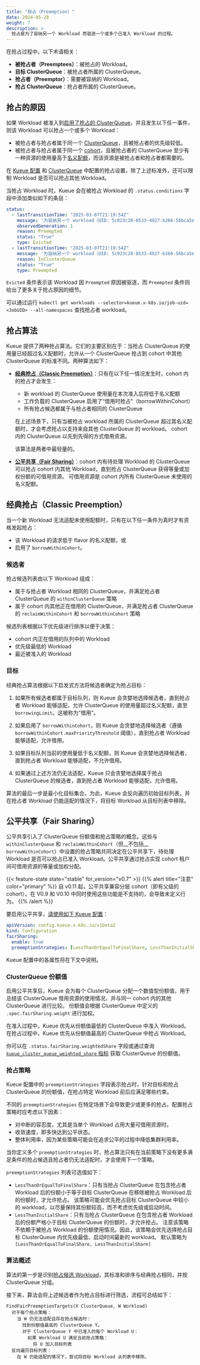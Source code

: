 ```yaml
---
title: "抢占（Preemption）"
date: 2024-05-28
weight: 7
description: >
  抢占是为了容纳另一个 Workload 而驱逐一个或多个已准入 Workload 的过程。
---
```


在抢占过程中，以下术语相关：
- **被抢占者（Preemptees）**：被抢占的 Workload。
- **目标 ClusterQueue**：被抢占者所属的 ClusterQueue。
- **抢占者（Preemptor）**：需要被容纳的 Workload。
- **抢占 ClusterQueue**：抢占者所属的 ClusterQueue。

## 抢占的原因

如果 Workload 被准入到[启用了抢占的 ClusterQueue](/docs/concepts/cluster_queue/#preemption)，并且发生以下任一事件，则该 Workload 可以抢占一个或多个 Workload：
- 被抢占者与抢占者属于同一个 [ClusterQueue](/docs/concepts/cluster_queue)，且被抢占者的优先级较低。
- 被抢占者与抢占者属于同一个 [cohort](/docs/concepts/cluster_queue#cohort)，且被抢占者的 ClusterQueue 至少有一种资源的使用量高于[名义配额](/docs/concepts/cluster_queue#resources)，而该资源是被抢占者和抢占者都需要的。

在 [Kueue 配置](/docs/reference/kueue-config.v1beta1#FairSharing) 和 [ClusterQueue](/docs/concepts/cluster_queue#preemption) 中配置的抢占设置，除了上述标准外，还可以限制 Workload 是否可以抢占其他 Workload。

当抢占 Workload 时，Kueue 会在被抢占 Workload 的 `.status.conditions` 字段中添加类似如下的条目：

```yaml
status:
  - lastTransitionTime: "2025-03-07T21:19:54Z"
    message: '为容纳另一个 workload（UID: 5c023c28-8533-4927-b266-56bca5e310c1，JobUID: 4548c8bd-c399-4027-bb02-6114f3a8cdeb）而被抢占，原因是 ClusterQueue 中的优先级调整'
    observedGeneration: 1
    reason: Preempted
    status: "True"
    type: Evicted
  - lastTransitionTime: "2025-03-07T21:19:54Z"
    message: '为容纳另一个 workload（UID: 5c023c28-8533-4927-b266-56bca5e310c1，JobUID: 4548c8bd-c399-4027-bb02-6114f3a8cdeb）而被抢占，原因是 ClusterQueue 中的优先级调整'
    reason: InClusterQueue
    status: "True"
    type: Preempted
```

`Evicted` 条件表示该 Workload 因 `Preempted` 原因被驱逐，而 `Preempted` 条件则给出了更多关于抢占原因的细节。

可以通过运行 `kubectl get workloads --selector=kueue.x-k8s.io/job-uid=<JobUID> --all-namespaces` 查找抢占者 workload。

## 抢占算法

Kueue 提供了两种抢占算法。它们的主要区别在于：当抢占 ClusterQueue 的使用量已经超过名义配额时，允许从一个 ClusterQueue 抢占到 cohort 中其他 ClusterQueue 的标准不同。两种算法如下：

- **[经典抢占（Classic Preemption）](#经典抢占classic-preemption)**：只有在以下任一情况发生时，cohort 内的抢占才会发生：
  - 新 workload 的 ClusterQueue 使用量在本次准入后将低于名义配额
  - 工作负载的 ClusterQueue 启用了“借用时抢占”（borrowWithinCohort）
  - 所有抢占候选都属于与抢占者相同的 ClusterQueue

  在上述场景下，只有当被抢占 workload 所属的 ClusterQueue 超过其名义配额时，才会考虑抢占以支持来自其他 ClusterQueue 的 workload。
  cohort 内的 ClusterQueue 以先到先得的方式借用资源。
  
  该算法是两者中最轻量的。

- **[公平共享（Fair Sharing）](#公平共享fair-sharing)**：cohort 内有待处理 Workload 的 ClusterQueue 可以抢占 cohort 内其他 Workload，直到抢占 ClusterQueue 获得等量或加权份额的可借用资源。
  可借用资源是 cohort 内所有 ClusterQueue 未使用的名义配额。

## 经典抢占（Classic Preemption）

当一个新 Workload 无法适配未使用配额时，只有在以下任一条件为真时才有资格发起抢占：
- 该 Workload 的请求低于 flavor 的名义配额，或
- 启用了 `borrowWithinCohort`。

### 候选者

抢占候选列表由以下 Workload 组成：
- 属于与抢占者 Workload 相同的 ClusterQueue，并满足抢占者 ClusterQueue 的 `withinClusterQueue` 策略
- 属于 cohort 内其他正在借用的 ClusterQueue，并满足抢占者 ClusterQueue 的 `reclaimWithinCohort` 和 `borrowWithinCohort` 策略

候选列表根据以下优先级进行排序以便于决策：
- cohort 内正在借用的队列中的 Workload
- 优先级最低的 Workload
- 最近被准入的 Workload

### 目标

经典抢占算法根据以下启发式方法将候选者确定为抢占目标：

1. 如果所有候选者都属于目标队列，则 Kueue 会贪婪地选择候选者，直到抢占者 Workload 能够适配，允许 ClusterQueue 的使用量超过名义配额，直至 `borrowingLimit`。这被称为“借用”。

2. 如果启用了 `borrowWithinCohort`，则 Kueue 会贪婪地选择候选者（遵循 `borrowWithinCohort.maxPriorityThreshold` 阈值），直到抢占者 Workload 能够适配，允许借用。

3. 如果目标队列当前的使用量低于名义配额，则 Kueue 会贪婪地选择候选者，直到抢占者 Workload 能够适配，不允许借用。

4. 如果通过上述方法仍无法适配，Kueue 只会贪婪地选择属于抢占 ClusterQueue 的候选者，直到抢占者 Workload 能够适配，允许借用。

算法的最后一步是最小化目标集合。为此，Kueue 会反向遍历初始目标列表，并在抢占者 Workload 仍能适配的情况下，将目标 Workload 从目标列表中移除。

## 公平共享（Fair Sharing）

公平共享引入了 ClusterQueue 份额值和抢占策略的概念。这些与 `withinClusterQueue` 和 `reclaimWithinCohort`（但__不包括__ `borrowWithinCohort`）中设置的抢占策略共同决定在公平共享下，待处理 Workload 是否可以抢占已准入 Workload。公平共享通过抢占实现 cohort 租户间可借用资源的等量或加权分配。

{{< feature-state state="stable" for_version="v0.7" >}}
{{% alert title="注意" color="primary" %}}
自 v0.11 起，公平共享兼容分层 cohort（即有父级的 cohort）。在 V0.9 和 V0.10 中同时使用这些功能是不支持的，会导致未定义行为。
{{% /alert %}}

要启用公平共享，[请使用如下 Kueue 配置](/docs/installation#install-a-custom-configured-release-version)：

```yaml
apiVersion: config.kueue.x-k8s.io/v1beta2
kind: Configuration
fairSharing:
  enable: true
  preemptionStrategies: [LessThanOrEqualToFinalShare, LessThanInitialShare]
```

Kueue 配置中的各属性将在下文中说明。

### ClusterQueue 份额值

启用公平共享后，Kueue 会为每个 ClusterQueue 分配一个数值型份额值，用于总结该 ClusterQueue 借用资源的使用情况，并与同一 cohort 内的其他 ClusterQueue 进行比较。
份额值会根据 ClusterQueue 中定义的 `.spec.fairSharing.weight` 进行加权。

在准入过程中，Kueue 优先从份额值最低的 ClusterQueue 中准入 Workload。
在抢占过程中，Kueue 优先从份额值最高的 ClusterQueue 中抢占 Workload。

你可以在 `.status.fairSharing.weightedShare` 字段或通过查询 [`kueue_cluster_queue_weighted_share` 指标](/docs/reference/metrics#optional-metrics) 获取 ClusterQueue 的份额值。

### 抢占策略

Kueue 配置中的 `preemptionStrategies` 字段表示抢占时，针对目标和抢占 ClusterQueue 的份额值，在抢占特定 Workload 前后应满足哪些约束。

不同的 `preemptionStrategies` 在特定场景下会导致更少或更多的抢占。配置抢占策略时应考虑以下因素：
- 对中断的容忍度，尤其是当单个 Workload 占用大量可借用资源时。
- 收敛速度，即多快达到公平状态。
- 整体利用率，因为某些策略可能会在追求公平的过程中降低集群利用率。

当你定义多个 `preemptionStrategies` 时，抢占算法只有在当前策略下没有更多满足条件的抢占候选且抢占者仍无法适配时，才会使用下一个策略。

`preemptionStrategies` 列表可选值如下：
- `LessThanOrEqualToFinalShare`：只有当抢占 ClusterQueue 在包含抢占者 Workload 后的份额小于等于目标 ClusterQueue 在移除被抢占 Workload 后的份额时，才允许抢占。
  该策略可能会优先抢占目标 ClusterQueue 中较小的 workload，以尽量保持其份额较高，而不考虑优先级或启动时间。
- `LessThanInitialShare`：只有当抢占 ClusterQueue 在包含抢占者 Workload 后的份额严格小于目标 ClusterQueue 的份额时，才允许抢占。
  注意该策略不依赖于被抢占 Workload 的份额使用情况。因此，该策略会优先选择抢占目标 ClusterQueue 内优先级最低、启动时间最新的 workload。
默认策略为 `[LessThanOrEqualToFinalShare, LessThanInitialShare]`

### 算法概述

算法的第一步是识别[抢占候选 Workload](#候选者)，其标准和排序与经典抢占相同，并按 ClusterQueue 分组。

接下来，算法会将上述候选者作为抢占目标进行筛选，流程可总结如下：

```
FindFairPreemptionTargets(X ClusterQueue, W Workload)
  对于每个抢占策略：
    当 W 仍无法适配且存在抢占候选时：
      找到份额值最高的 ClusterQueue Y。
      对于 ClusterQueue Y 中已准入的每个 Workload U：
        如果 Workload U 满足当前抢占策略：
          将 U 加入目标列表
  反向遍历目标列表：
    在 W 仍能适配的情况下，尝试将目标 Workload 从列表中移除。
```
